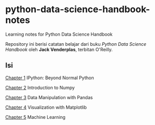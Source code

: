 # python-data-science-handbook-notes

Learning notes for Python Data Science Handbook

Repository ini berisi catatan belajar dari buku _Python Data Science Handbook_ oleh __Jack Venderplas__, terbitan O'Reilly.

## Isi

[Chapter 1](https://github.com/agusrichard/python-data-science-handbook-notes/tree/master/Chapter%201) IPython: Beyond Normal Python

[Chapter 2](https://github.com/agusrichard/python-data-science-handbook-notes/tree/master/Chapter%202) Introduction to Numpy

[Chapter 3](https://github.com/agusrichard/python-data-science-handbook-notes/tree/master/Chapter%203) Data Manipulation with Pandas

[Chapter 4](https://github.com/agusrichard/python-data-science-handbook-notes/tree/master/Chapter%204) Visualization with Matplotlib

[Chapter 5](https://github.com/agusrichard/python-data-science-handbook-notes/tree/master/Chapter%205) Machine Learning


